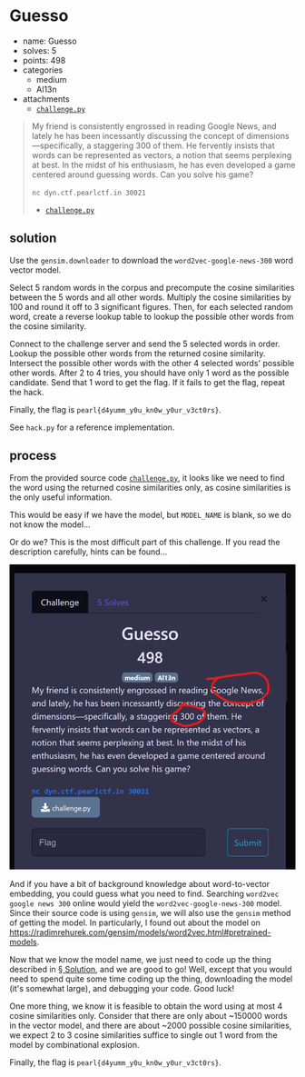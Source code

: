 # Guesso

- name: Guesso
- solves: 5
- points: 498
- categories
  - medium
  - Al13n
- attachments
  - [`challenge.py`](challenge.py)

> My friend is consistently engrossed in reading Google News, and lately he has been incessantly discussing the concept of dimensions—specifically, a staggering 300 of them. He fervently insists that words can be represented as vectors, a notion that seems perplexing at best. In the midst of his enthusiasm, he has even developed a game centered around guessing words. Can you solve his game?
>
> `nc dyn.ctf.pearlctf.in 30021`
>
> - [`challenge.py`](challenge.py)

## solution

Use the `gensim.downloader` to download the `word2vec-google-news-300` word vector model.

Select 5 random words in the corpus and precompute the cosine similarities between the 5 words and all other words. Multiply the cosine similarities by 100 and round it off to 3 significant figures. Then, for each selected random word, create a reverse lookup table to lookup the possible other words from the cosine similarity.

Connect to the challenge server and send the 5 selected words in order. Lookup the possible other words from the returned cosine similarity. Intersect the possible other words with the other 4 selected words' possible other words. After 2 to 4 tries, you should have only 1 word as the possible candidate. Send that 1 word to get the flag. If it fails to get the flag, repeat the hack.

Finally, the flag is `pearl{d4yumm_y0u_kn0w_y0ur_v3ct0rs}`.

See `hack.py` for a reference implementation.

## process

From the provided source code [`challenge.py`](challenge.py), it looks like we need to find the word using the returned cosine similarities only, as cosine similarities is the only useful information.

This would be easy if we have the model, but `MODEL_NAME` is blank, so we do not know the model...

Or do we? This is the most difficult part of this challenge. If you read the description carefully, hints can be found...

![Hints in the description](attachments/description%20hint.png)

And if you have a bit of background knowledge about word-to-vector embedding, you could guess what you need to find. Searching `word2vec google news 300` online would yield the `word2vec-google-news-300` model. Since their source code is using `gensim`, we will also use the `gensim` method of getting the model. In particularly, I found out about the model on <https://radimrehurek.com/gensim/models/word2vec.html#pretrained-models>.

Now that we know the model name, we just need to code up the thing described in [§ Solution](#Solution), and we are good to go! Well, except that you would need to spend quite some time coding up the thing, downloading the model (it's somewhat large), and debugging your code. Good luck!

One more thing, we know it is feasible to obtain the word using at most 4 cosine similarities only. Consider that there are only about ~150000 words in the vector model, and there are about ~2000 possible cosine similarities, we expect 2 to 3 cosine similarities suffice to single out 1 word from the model by combinational explosion.

Finally, the flag is `pearl{d4yumm_y0u_kn0w_y0ur_v3ct0rs}`.
